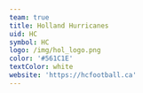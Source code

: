 ```yaml
---
team: true
title: Holland Hurricanes
uid: HC
symbol: HC
logo: /img/hol_logo.png
color: '#561C1E'
textColor: white
website: 'https://hcfootball.ca'
---
```


